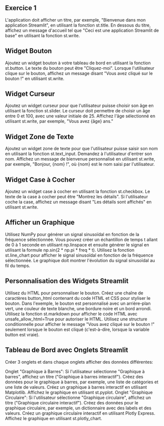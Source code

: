 ## Exercice 1

L'application doit afficher un titre, par exemple, "Bienvenue dans mon application Streamlit", en utilisant la fonction st.title. En dessous du titre, affichez un message d'accueil tel que "Ceci est une application Streamlit de base" en utilisant la fonction st.write.

## Widget Bouton

Ajoutez un widget bouton à votre tableau de bord en utilisant la fonction st.button. Le texte du bouton peut être "Cliquez-moi".
Lorsque l'utilisateur clique sur le bouton, affichez un message disant "Vous avez cliqué sur le bouton !" en utilisant st.write.

## Widget Curseur

Ajoutez un widget curseur pour que l'utilisateur puisse choisir son âge en utilisant la fonction st.slider. 
Le curseur doit permettre de choisir un âge entre 0 et 100, avec une valeur initiale de 25.
Affichez l'âge sélectionné en utilisant st.write, par exemple, "Vous avez {âge} ans."

## Widget Zone de Texte
Ajoutez un widget zone de texte pour que l'utilisateur puisse saisir son nom en utilisant la fonction st.text_input. 
Demandez à l'utilisateur d'entrer son nom.
Affichez un message de bienvenue personnalisé en utilisant st.write, par exemple, "Bonjour, {nom} !", où {nom} est le nom saisi par l'utilisateur.

## Widget Case à Cocher
Ajoutez un widget case à cocher en utilisant la fonction st.checkbox. 
Le texte de la case à cocher peut être "Montrez les détails".
Si l'utilisateur coche la case, affichez un message disant "Les détails sont affichés" en utilisant st.write.

## Afficher un Graphique
Utilisez NumPy pour générer un signal sinusoïdal en fonction de la fréquence sélectionnée. Vous pouvez créer un échantillon de temps t allant de 0 à 1 seconde en utilisant np.linspace et ensuite générer le signal en utilisant la formule np.sin(2 * np.pi * freq * t).
Utilisez la fonction st.line_chart pour afficher le signal sinusoïdal en fonction de la fréquence sélectionnée. Le graphique doit montrer l'évolution du signal sinusoïdal au fil du temps.

## Personnalisation des Widgets Streamlit

Utilisez du HTML pour personnaliser le bouton. Créez une chaîne de caractères button_html contenant du code HTML et CSS pour styliser le bouton. Dans l'exemple, le bouton est personnalisé avec un arrière-plan vert, une couleur de texte blanche, une bordure noire et un bord arrondi.
Utilisez la fonction st.markdown pour afficher le code HTML avec unsafe_allow_html=True pour autoriser le HTML.
Utilisez une structure conditionnelle pour afficher le message "Vous avez cliqué sur le bouton !" seulement lorsque le bouton est cliqué (c'est-à-dire, lorsque la variable button est vraie).

## Tableau de Bord avec Onglets Streamlit
Créer 3 onglets et dans chaque onglets afficher des données différentes:

Onglet "Graphique à Barres":
Si l'utilisateur sélectionne "Graphique à barres", affichez un titre ("Graphique à barres interactif").
Créez des données pour le graphique à barres, par exemple, une liste de catégories et une liste de valeurs.
Créez un graphique à barres interactif en utilisant Matplotlib.
Affichez le graphique en utilisant st.pyplot.
Onglet "Graphique Circulaire":
Si l'utilisateur sélectionne "Graphique circulaire", affichez un titre ("Graphique circulaire interactif").
Créez des données pour le graphique circulaire, par exemple, un dictionnaire avec des labels et des valeurs.
Créez un graphique circulaire interactif en utilisant Plotly Express.
Affichez le graphique en utilisant st.plotly_chart.
